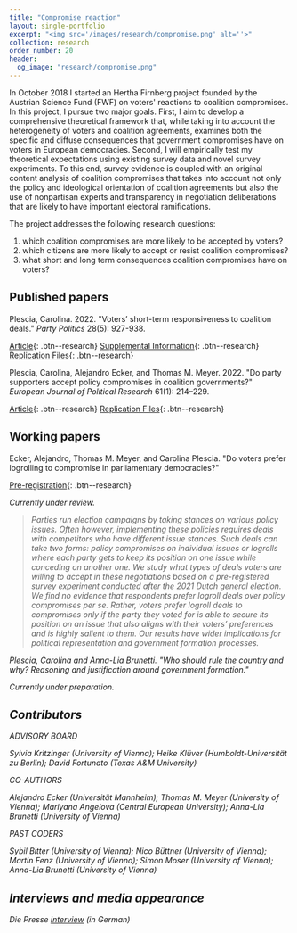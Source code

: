 ```yaml
---
title: "Compromise reaction"
layout: single-portfolio
excerpt: "<img src='/images/research/compromise.png' alt=''>"
collection: research
order_number: 20
header: 
  og_image: "research/compromise.png"
---
```


In October 2018 I started an Hertha Firnberg project founded by the Austrian Science Fund (FWF) on voters' reactions to coalition compromises. 
In this project, I pursue two major goals.
First, I aim to develop a comprehensive theoretical framework that, while taking into account the heterogeneity of voters and coalition agreements, examines both the specific and diffuse consequences that government compromises have on voters in European democracies. Second, I will empirically test my theoretical expectations using existing survey data and novel survey experiments. To this end, survey evidence is coupled with an original content analysis of coalition compromises that takes into account not only the policy and ideological orientation of coalition agreements but also the use of nonpartisan experts and transparency in negotiation deliberations that are likely to have important electoral ramifications.

The project addresses the following research questions:
1. which coalition compromises are more likely to be accepted by voters?
2. which citizens are more likely to accept or resist coalition compromises?
3. what short and long term consequences coalition compromises have on voters?


## Published papers

Plescia, Carolina. 2022. &quot;Voters’ short-term responsiveness to coalition deals.&quot; <i>Party Politics</i> 28(5): 927-938.  

[Article](https://doi.org/10.1177/13540688211029794){: .btn--research} [Supplemental Information](https://journals.sagepub.com/doi/suppl/10.1177/13540688211029794/suppl_file/sj-pdf-1-ppq-10.1177_13540688211029794.pdf){: .btn--research} [Replication Files](https://data.aussda.at/dataset.xhtml?persistentId=doi:10.11587/EFDRNJ){: .btn--research}

Plescia, Carolina, Alejandro Ecker, and Thomas M. Meyer. 2022. &quot;Do party supporters accept policy compromises in coalition governments?&quot; <i>European Journal of Political Research</i> 61(1): 214–229.  

[Article](https://doi.org/10.1111/1475-6765.12450){: .btn--research} [Replication Files](https://github.com/carolinaplescia/replication_material/tree/main/2022-08-EJPR){: .btn--research}

## Working papers

Ecker, Alejandro, Thomas M. Meyer, and Carolina Plescia. &quot;Do voters prefer logrolling to compromise in parliamentary democracies?&quot;

[Pre-registration](https://osf.io/gsxkr/){: .btn--research} 

<i>Currently under review.<i>

>Parties run election campaigns by taking stances on various policy issues. Often however, implementing these policies requires deals with competitors who have different issue stances. Such deals can take two forms: policy compromises on individual issues or logrolls where each party gets to keep its position on one issue while conceding on another one. We study what types of deals voters are willing to accept in these negotiations based on a pre-registered survey experiment conducted after the 2021 Dutch general election. We find no evidence that respondents prefer logroll deals over policy compromises <i>per se<i>. Rather, voters prefer logroll deals to compromises only if the party they voted for is able to secure its position on an issue that also aligns with their voters’ preferences and is highly salient to them. Our results have wider implications for political representation and government formation processes.

Plescia, Carolina and Anna-Lia Brunetti. &quot;Who should rule the country and why? Reasoning and justification around government formation.&quot;

<i>Currently under preparation.<i>

## Contributors

ADVISORY BOARD

Sylvia Kritzinger (University of Vienna);
Heike Klüver (Humboldt-Universität zu Berlin);
David Fortunato (Texas A&M University)

CO-AUTHORS

Alejandro Ecker (Universität Mannheim);
Thomas M. Meyer (University of Vienna);
Mariyana Angelova (Central European University);
Anna-Lia Brunetti (University of Vienna)

PAST CODERS

Sybil Bitter (University of Vienna); 
Nico Büttner (University of Vienna);
Martin Fenz (University of Vienna);
Simon Moser (University of Vienna);
Anna-Lia Brunetti (University of Vienna)

## Interviews and media appearance
Die Presse [interview](https://www.diepresse.com/5559532/was-denkt-das-wahlvolk) (in German)

